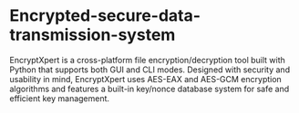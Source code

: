 # Encrypted-secure-data-transmission-system
EncryptXpert is a cross-platform file encryption/decryption tool built with Python that supports both GUI and CLI modes. Designed with security and usability in mind, EncryptXpert uses AES-EAX and AES-GCM encryption algorithms and features a built-in key/nonce database system for safe and efficient key management.
